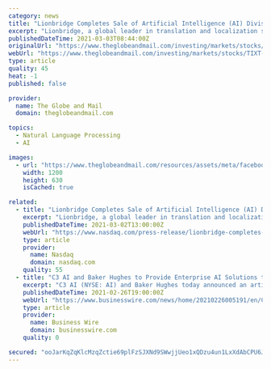 ```yaml
---
category: news
title: "Lionbridge Completes Sale of Artificial Intelligence (AI) Division to TELUS International"
excerpt: "Lionbridge, a global leader in translation and localization solutions, today confirmed the close of the previously announced sale of its artificial intelligence (AI) division, Lionbridge AI , to TELUS International (NYSE and TSX: TIXT),"
publishedDateTime: 2021-03-03T08:44:00Z
originalUrl: "https://www.theglobeandmail.com/investing/markets/stocks/TIXT-T/pressreleases/1234476/"
webUrl: "https://www.theglobeandmail.com/investing/markets/stocks/TIXT-T/pressreleases/1234476/"
type: article
quality: 45
heat: -1
published: false

provider:
  name: The Globe and Mail
  domain: theglobeandmail.com

topics:
  - Natural Language Processing
  - AI

images:
  - url: "https://www.theglobeandmail.com/resources/assets/meta/facebook-1200x630.png"
    width: 1200
    height: 630
    isCached: true

related:
  - title: "Lionbridge Completes Sale of Artificial Intelligence (AI) Division to TELUS International"
    excerpt: "Lionbridge, a global leader in translation and localization solutions, today confirmed the close of the previously announced sale of its artificial intelligence division, Lionbridge AI, to TELUS International,"
    publishedDateTime: 2021-03-02T13:00:00Z
    webUrl: "https://www.nasdaq.com/press-release/lionbridge-completes-sale-of-artificial-intelligence-ai-division-to-telus"
    type: article
    provider:
      name: Nasdaq
      domain: nasdaq.com
    quality: 55
  - title: "C3 AI and Baker Hughes to Provide Enterprise AI Solutions to Accelerate PETRONAS Digital Transformation Program"
    excerpt: "C3 AI (NYSE: AI) and Baker Hughes today announced an artificial intelligence (AI) collaboration with PETRONAS, a global energy and solutions company f"
    publishedDateTime: 2021-02-26T19:00:00Z
    webUrl: "https://www.businesswire.com/news/home/20210226005191/en/C3-AI-and-Baker-Hughes-to-Provide-Enterprise-AI-Solutions-to-Accelerate-PETRONAS-Digital-Transformation-Program"
    type: article
    provider:
      name: Business Wire
      domain: businesswire.com
    quality: 0

secured: "ooJarKqZqKlcMzqZctie69plFzSJXNd9SWwjjUeo1xQDzu4un1LxXdAbCPU6JYtvPR6gdwWjHSR28agXPpTV3xztLBWcWlBof0umFKrLN7lcpnatgq12L53tjdM+W5C6QLxmF1iR01lb/9kAV7s/ILVSUPmPH6Eq4B1ZDO9/8wrg65G3wPqdTF5DVNt7gt8uM+Gw3FCUI8VkLlGfuAGTakP8ag/Ox7yfw7YsWsBHJhLI5WYnJuWmvx1t0XcEqstdeacPJWZlYfbQBBcy7rK/dn9f3cKjsWOBY8WeO4PL8b+2sYnrrYPCRFZcR+RcENWAI+oGYsh0+IZoiqqVXgwJ96ZrfpGw71qrZeYLUtfV8xc=;IdnF/KObw+Pw7Pa/h7FU3A=="
---
```


